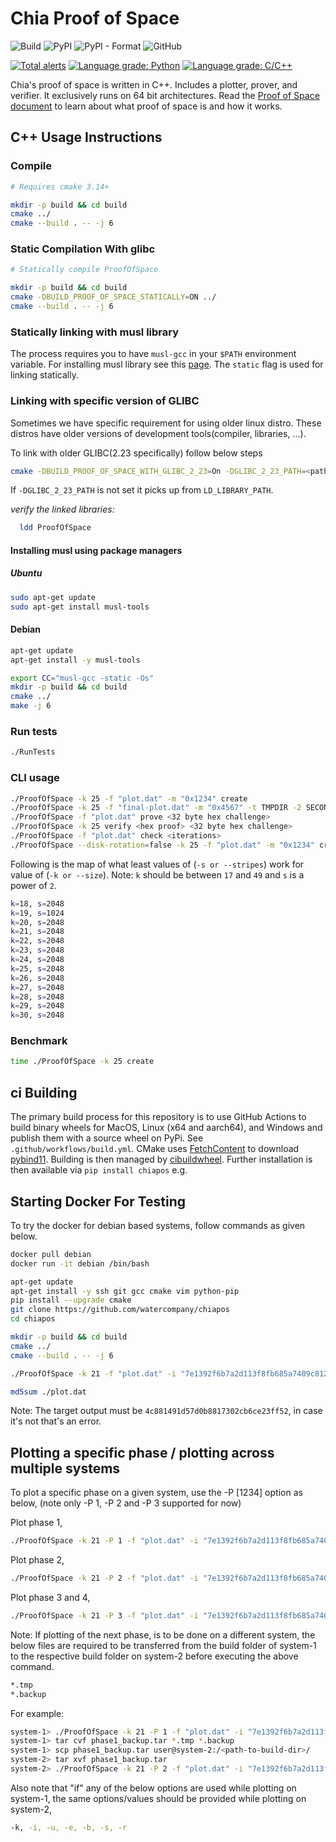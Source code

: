 # Chia Proof of Space
![Build](https://github.com/Chia-Network/chiapos/workflows/Build/badge.svg)
![PyPI](https://img.shields.io/pypi/v/chiapos?logo=pypi)
![PyPI - Format](https://img.shields.io/pypi/format/chiapos?logo=pypi)
![GitHub](https://img.shields.io/github/license/Chia-Network/chiapos?logo=Github)

[![Total alerts](https://img.shields.io/lgtm/alerts/g/Chia-Network/chiapos.svg?logo=lgtm&logoWidth=18)](https://lgtm.com/projects/g/Chia-Network/chiapos/alerts/)
[![Language grade: Python](https://img.shields.io/lgtm/grade/python/g/Chia-Network/chiapos.svg?logo=lgtm&logoWidth=18)](https://lgtm.com/projects/g/Chia-Network/chiapos/context:python)
[![Language grade: C/C++](https://img.shields.io/lgtm/grade/cpp/g/Chia-Network/chiapos.svg?logo=lgtm&logoWidth=18)](https://lgtm.com/projects/g/Chia-Network/chiapos/context:cpp)

Chia's proof of space is written in C++. Includes a plotter, prover, and
verifier. It exclusively runs on 64 bit architectures. Read the
[Proof of Space document](https://www.chia.net/assets/Chia_Proof_of_Space_Construction_v1.1.pdf) to
learn about what proof of space is and how it works.

## C++ Usage Instructions

### Compile

```bash
# Requires cmake 3.14+

mkdir -p build && cd build
cmake ../
cmake --build . -- -j 6
```

### Static Compilation With glibc

```bash
# Statically compile ProofOfSpace

mkdir -p build && cd build
cmake -DBUILD_PROOF_OF_SPACE_STATICALLY=ON ../
cmake --build . -- -j 6
```

### Statically linking with musl library

The process requires you to have `musl-gcc` in your `$PATH` environment variable.
For installing musl library see this [page](https://www.musl-libc.org/how.html).
The `static` flag is used for linking statically.

### Linking with specific version of GLIBC

Sometimes we have specific requirement for using older linux distro. These
distros have older versions of development tools(compiler, libraries, ...).

To link with older GLIBC(2.23 specifically) follow below steps
```bash
cmake -DBUILD_PROOF_OF_SPACE_WITH_GLIBC_2_23=On -DGLIBC_2_23_PATH=<path/to/oldglibc/install/lib> ../chiapos/
```
If `-DGLIBC_2_23_PATH` is not set it picks up from `LD_LIBRARY_PATH`.

*verify the linked libraries:*
```bash
  ldd ProofOfSpace
```
#### Installing musl using package managers
##### Ubuntu
```bash
sudo apt-get update
sudo apt-get install musl-tools

```
#### Debian
```bash
apt-get update
apt-get install -y musl-tools
```

```bash
export CC="musl-gcc -static -Os"
mkdir -p build && cd build
cmake ../
make -j 6

```

### Run tests

```bash
./RunTests
```

### CLI usage

```bash
./ProofOfSpace -k 25 -f "plot.dat" -m "0x1234" create
./ProofOfSpace -k 25 -f "final-plot.dat" -m "0x4567" -t TMPDIR -2 SECOND_TMPDIR create
./ProofOfSpace -f "plot.dat" prove <32 byte hex challenge>
./ProofOfSpace -k 25 verify <hex proof> <32 byte hex challenge>
./ProofOfSpace -f "plot.dat" check <iterations>
./ProofOfSpace --disk-rotation=false -k 25 -f "plot.dat" -m "0x1234" create
```
Following is the map of what least values of (`-s or --stripes`) work for value of (`-k or --size`).
Note: `k` should be between `17` and `49` and `s` is a power of `2`.
```bash
k=18, s=2048
k=19, s=1024
k=20, s=2048
k=21, s=2048
k=22, s=2048
k=23, s=2048
k=24, s=2048
k=25, s=2048
k=26, s=2048
k=27, s=2048
k=28, s=2048
k=29, s=2048
k=30, s=2048
```

### Benchmark

```bash
time ./ProofOfSpace -k 25 create
```

## ci Building
The primary build process for this repository is to use GitHub Actions to
build binary wheels for MacOS, Linux (x64 and aarch64), and Windows and publish
them with a source wheel on PyPi. See `.github/workflows/build.yml`. CMake uses
[FetchContent](https://cmake.org/cmake/help/latest/module/FetchContent.html)
to download [pybind11](https://github.com/pybind/pybind11). Building is then
managed by [cibuildwheel](https://github.com/joerick/cibuildwheel). Further
installation is then available via `pip install chiapos` e.g.


## Starting Docker For Testing
To try the docker for debian based systems, follow commands as given below.

```bash
docker pull debian
docker run -it debian /bin/bash

apt-get update
apt-get install -y ssh git gcc cmake vim python-pip
pip install --upgrade cmake
git clone https://github.com/watercompany/chiapos
cd chiapos

mkdir -p build && cd build
cmake ../
cmake --build . -- -j 6

./ProofOfSpace -k 21 -f "plot.dat" -i "7e1392f6b7a2d113f8fb685a7409c81211748c335e87decf348a4345e07dcb2b" create

md5sum ./plot.dat
```
Note: The target output must be `4c881491d57d0b8817302cb6ce23ff52`, in case it's not that's an error.


## Plotting a specific phase / plotting across multiple systems
To plot a specific phase on a given system, use the -P [1234] option as below, (note only -P 1, -P 2 and -P 3 supported for now)

Plot phase 1,
```bash
./ProofOfSpace -k 21 -P 1 -f "plot.dat" -i "7e1392f6b7a2d113f8fb685a7409c81211748c335e87decf348a4345e07dcb2b" create
```

Plot phase 2,
```bash
./ProofOfSpace -k 21 -P 2 -f "plot.dat" -i "7e1392f6b7a2d113f8fb685a7409c81211748c335e87decf348a4345e07dcb2b" create
```

Plot phase 3 and 4,
```bash
./ProofOfSpace -k 21 -P 3 -f "plot.dat" -i "7e1392f6b7a2d113f8fb685a7409c81211748c335e87decf348a4345e07dcb2b" create
```
Note: If plotting of the next phase, is to be done on a different system, the below files are required to be transferred
      from the build folder of system-1 to the respective build folder on system-2 before executing the above command.
```bash
*.tmp
*.backup
```
For example:
```bash
system-1> ./ProofOfSpace -k 21 -P 1 -f "plot.dat" -i "7e1392f6b7a2d113f8fb685a7409c81211748c335e87decf348a4345e07dcb2b" create
system-1> tar cvf phase1_backup.tar *.tmp *.backup
system-1> scp phase1_backup.tar user@system-2:/<path-to-build-dir>/
system-2> tar xvf phase1_backup.tar
system-2> ./ProofOfSpace -k 21 -P 2 -f "plot.dat" -i "7e1392f6b7a2d113f8fb685a7409c81211748c335e87decf348a4345e07dcb2b" create
```
Also note that "if" any of the below options are used while plotting on system-1, the same options/values should
be provided while plotting on system-2,
 ```bash
-k, -i, -u, -e, -b, -s, -r
``` 
